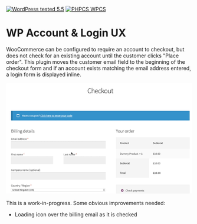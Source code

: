 [![WordPress tested 5.5](https://img.shields.io/badge/WordPress-v5.5%20tested-0073aa.svg)](https://wordpress.org/plugins/bh-wp-account-and-login-ux) [![PHPCS WPCS](https://img.shields.io/badge/PHPCS-WordPress%20Coding%20Standards-8892BF.svg)](https://github.com/WordPress-Coding-Standards/WordPress-Coding-Standards)

# WP Account & Login UX

WooCommerce can be configured to require an account to checkout, but does not check for an existing account until the customer clicks "Place order". This plugin moves the customer email field to the beginning of the checkout form and if an account exists matching the email address entered, a login form is displayed inline.


![WooCommerce Checkout](./assets/bh-wp-account-and-login-ux-checkout.gif "WooCommerce checkout login changes")


This is a work-in-progress. Some obvious improvements needed:

* Loading icon over the billing email as it is checked